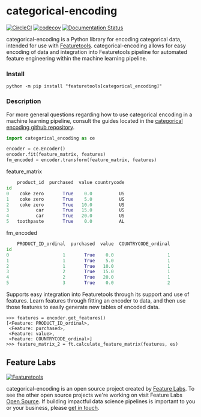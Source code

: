 # categorical-encoding

[![CircleCI](https://circleci.com/gh/FeatureLabs/categorical_encoding/tree/master.svg?style=shield)](https://circleci.com/gh/FeatureLabs/categorical_encoding/tree/master)
[![codecov](https://codecov.io/gh/FeatureLabs/categorical_encoding/branch/master/graph/badge.svg)](https://codecov.io/gh/FeatureLabs/categorical_encoding)
[![Documentation Status](https://readthedocs.org/projects/categorical_encoding/badge/?version=latest)](http://docs.compose.ml/en/latest/?badge=latest)

categorical-encoding is a Python library for encoding categorical data, intended for use with [Featuretools](https://github.com/Featuretools/featuretools). 
categorical-encoding allows for easy encoding of data and integration into Featuretools pipeline for automated feature engineering within the machine learning pipeline.

### Install
```shell
python -m pip install "featuretools[categorical_encoding]"
```

### Description
For more general questions regarding how to use categorical encoding in a machine learning pipeline, consult the guides located in the [categorical encoding github repository](https://github.com/FeatureLabs/categorical_encoding/tree/master/guides).

```py
import categorical_encoding as ce

encoder = ce.Encoder()
encoder.fit(feature_matrix, features)
fm_encoded = encoder.transform(feature_matrix, features)
```
feature_matrix
```py
    product_id  purchased  value countrycode
id                                          
0    coke zero       True    0.0          US
1    coke zero       True    5.0          US
2    coke zero       True   10.0          US
3          car       True   15.0          US
4          car       True   20.0          US
5   toothpaste       True    0.0          AL
```
fm_encoded
```py
    PRODUCT_ID_ordinal  purchased  value  COUNTRYCODE_ordinal
id                                                           
0                    1       True    0.0                    1
1                    1       True    5.0                    1
2                    1       True   10.0                    1
3                    2       True   15.0                    1
4                    2       True   20.0                    1
5                    3       True    0.0                    2
```
Supports easy integration into Featuretools through its support and use of features.
Learn features through fitting an encoder to data, and then use those features to easily generate new tables of encoded data.
```
>>> features = encoder.get_features()
[<Feature: PRODUCT_ID_ordinal>,
 <Feature: purchased>,
 <Feature: value>,
 <Feature: COUNTRYCODE_ordinal>]
>>> feature_matrix_2 = ft.calculate_feature_matrix(features, es)
```

## Feature Labs
<a href="https://www.featurelabs.com/">
    <img src="http://www.featurelabs.com/wp-content/uploads/2017/12/logo.png" alt="Featuretools" />
</a>

categorical-encoding is an open source project created by [Feature Labs](https://www.featurelabs.com/). To see the other open source projects we're working on visit Feature Labs [Open Source](https://www.featurelabs.com/open). If building impactful data science pipelines is important to you or your business, please [get in touch](https://www.featurelabs.com/contact/).
